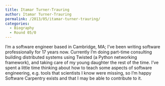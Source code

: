 ```yaml
---
title: Itamar Turner-Trauring
author: Itamar Turner-Trauring
permalink: /2013/05/itamar-turner-trauring/
categories:
  - Biography
  - Round 05/0
---
```

I&#8217;m a software engineer based in Cambridge, MA; I&#8217;ve been writing software professionally for 17 years now. Currently I&#8217;m doing part-time consulting building distributed systems using Twisted (a Python networking framework), and taking care of my young daughter the rest of the time. I&#8217;ve spent a little time thinking about how to teach some aspects of software engineering, e.g. tools that scientists I know were missing, so I&#8217;m happy Software Carpentry exists and that I may be able to contribute to it.

